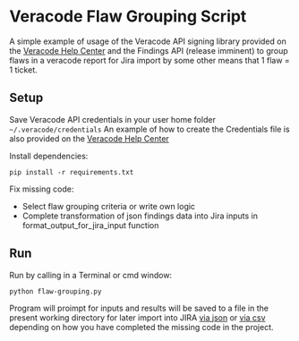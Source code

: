 # Veracode Flaw Grouping Script

A simple example of usage of the Veracode API signing library provided on the [Veracode Help Center](https://help.veracode.com/reader/LMv_dtSHyb7iIxAQznC~9w/cCoBmgWWxUM4hOY54dTqgA) and the Findings API (release imminent) to group flaws in a veracode report for Jira import by some other means that 1 flaw = 1 ticket.

## Setup

Save Veracode API credentials in your user home folder `~/.veracode/credentials`
An example of how to create the Credentials file is also provided on the [Veracode Help Center](https://help.veracode.com/reader/LMv_dtSHyb7iIxAQznC~9w/zm4hbaPkrXi02YmacwH3wQ)

Install dependencies:

    pip install -r requirements.txt

Fix missing code:
- Select flaw grouping criteria or write own logic
- Complete transformation of json findings data into Jira inputs in format_output_for_jira_input function

## Run

Run by calling in a Terminal or cmd window:

    python flaw-grouping.py
    
Program will proimpt for inputs and results will be saved to a file in the present working directory for later import into JIRA [via json](https://confluence.atlassian.com/adminjiraserver/importing-data-from-json-938847609.html) or [via csv](https://confluence.atlassian.com/adminjiraserver/importing-data-from-csv-938847533.html) depending on how you have completed the missing code in the project.
